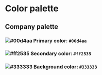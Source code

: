 # Color palette
## Company palette

### ![#00d4aa](https://via.placeholder.com/20/00d4aa/000000&text=+) Primary color: `#00d4aa`
### ![#ff2535](https://via.placeholder.com/20/ff2535/000000&text=+) Secondary color: `#ff2535`
### ![#333333](https://via.placeholder.com/20/333333/000000&text=+) Background color: `#333333`
